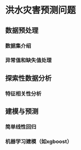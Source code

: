 # 洪水灾害预测问题
## 数据预处理   
### 数据集介绍
### 异常值和缺失值处理
## 探索性数据分析
### 特征相关性分析
## 建模与预测
### 简单线性回归
### 机器学习建模（如xgboost）